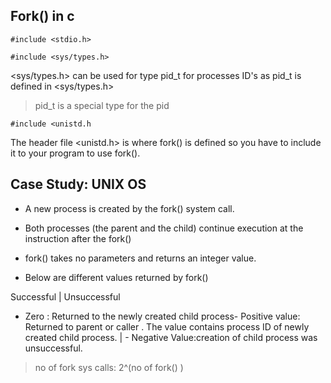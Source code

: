 ## Fork() in c

`#include <stdio.h>`

`#include <sys/types.h>`

<sys/types.h> can be used for type pid_t for processes ID's as pid_t is defined in <sys/types.h>

> pid_t is a special type for the pid

`#include <unistd.h`

The header file <unistd.h> is where fork() is defined so you have to include it to your program to use fork().

## Case Study: UNIX OS
- A new process is created by the fork() system call.

- Both processes (the parent and the child) continue execution at the instruction after the fork()
- fork() takes no parameters and returns an integer value.
- Below are different values returned by fork()

Successful | Unsuccessful

- Zero : Returned to the newly created child process- Positive value: Returned to parent or caller . The value contains process ID of newly created child process. | - Negative Value:creation of child process was unsuccessful.
 
> no of fork sys calls: 2^(no of fork() )

